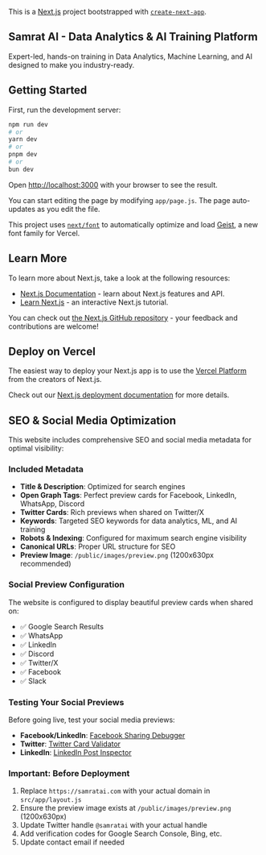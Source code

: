 This is a [Next.js](https://nextjs.org) project bootstrapped with [`create-next-app`](https://github.com/vercel/next.js/tree/canary/packages/create-next-app).

## Samrat AI - Data Analytics & AI Training Platform

Expert-led, hands-on training in Data Analytics, Machine Learning, and AI designed to make you industry-ready.

## Getting Started

First, run the development server:

```bash
npm run dev
# or
yarn dev
# or
pnpm dev
# or
bun dev
```

Open [http://localhost:3000](http://localhost:3000) with your browser to see the result.

You can start editing the page by modifying `app/page.js`. The page auto-updates as you edit the file.

This project uses [`next/font`](https://nextjs.org/docs/app/building-your-application/optimizing/fonts) to automatically optimize and load [Geist](https://vercel.com/font), a new font family for Vercel.

## Learn More

To learn more about Next.js, take a look at the following resources:

-   [Next.js Documentation](https://nextjs.org/docs) - learn about Next.js features and API.
-   [Learn Next.js](https://nextjs.org/learn) - an interactive Next.js tutorial.

You can check out [the Next.js GitHub repository](https://github.com/vercel/next.js) - your feedback and contributions are welcome!

## Deploy on Vercel

The easiest way to deploy your Next.js app is to use the [Vercel Platform](https://vercel.com/new?utm_medium=default-template&filter=next.js&utm_source=create-next-app&utm_campaign=create-next-app-readme) from the creators of Next.js.

Check out our [Next.js deployment documentation](https://nextjs.org/docs/app/building-your-application/deploying) for more details.

## SEO & Social Media Optimization

This website includes comprehensive SEO and social media metadata for optimal visibility:

### Included Metadata

-   **Title & Description**: Optimized for search engines
-   **Open Graph Tags**: Perfect preview cards for Facebook, LinkedIn, WhatsApp, Discord
-   **Twitter Cards**: Rich previews when shared on Twitter/X
-   **Keywords**: Targeted SEO keywords for data analytics, ML, and AI training
-   **Robots & Indexing**: Configured for maximum search engine visibility
-   **Canonical URLs**: Proper URL structure for SEO
-   **Preview Image**: `/public/images/preview.png` (1200x630px recommended)

### Social Preview Configuration

The website is configured to display beautiful preview cards when shared on:

-   ✅ Google Search Results
-   ✅ WhatsApp
-   ✅ LinkedIn
-   ✅ Discord
-   ✅ Twitter/X
-   ✅ Facebook
-   ✅ Slack

### Testing Your Social Previews

Before going live, test your social media previews:

-   **Facebook/LinkedIn**: [Facebook Sharing Debugger](https://developers.facebook.com/tools/debug/)
-   **Twitter**: [Twitter Card Validator](https://cards-dev.twitter.com/validator)
-   **LinkedIn**: [LinkedIn Post Inspector](https://www.linkedin.com/post-inspector/)

### Important: Before Deployment

1. Replace `https://samratai.com` with your actual domain in `src/app/layout.js`
2. Ensure the preview image exists at `/public/images/preview.png` (1200x630px)
3. Update Twitter handle `@samratai` with your actual handle
4. Add verification codes for Google Search Console, Bing, etc.
5. Update contact email if needed
